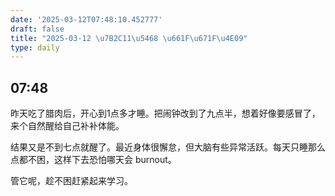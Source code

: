```yaml
---
date: '2025-03-12T07:48:10.452777'
draft: false
title: "2025-03-12 \u7B2C11\u5468 \u661F\u671F\u4E09"
type: daily
---
```


## 07:48

昨天吃了腊肉后，开心到1点多才睡。把闹钟改到了九点半，想着好像要感冒了，来个自然醒给自己补补体能。


结果又是不到七点就醒了。最近身体很懈怠，但大脑有些异常活跃。每天只睡那么点都不困，这样下去恐怕哪天会 burnout。


管它呢，趁不困赶紧起来学习。

